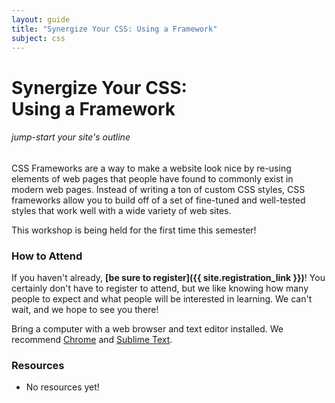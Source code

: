 ```yaml
---
layout: guide
title: "Synergize Your CSS: Using a Framework"
subject: css
---
```


# Synergize Your CSS: <br>Using a Framework

###### jump-start your site's outline

CSS Frameworks are a way to make a website look nice by re-using elements of web
pages that people have found to commonly exist in modern web pages. Instead of
writing a ton of custom CSS styles, CSS frameworks allow you to build off of a
set of fine-tuned and well-tested styles that work well with a wide variety of
web sites.

This workshop is being held for the first time this semester!


### How to Attend

If you haven't already, __[be sure to register]({{ site.registration_link }})__! You certainly don't have to register to attend, but we like knowing how many people to expect and what people will be interested in learning. We can't wait, and we hope to see you there!

Bring a computer with a web browser and text editor installed. We recommend [Chrome](https://www.google.com/chrome/browser/) and [Sublime Text](http://www.sublimetext.com/).

### Resources

- No resources yet!

